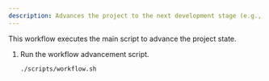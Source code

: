 ```yaml
---
description: Advances the project to the next development stage (e.g., Engineer -> Researcher).
---
```


This workflow executes the main script to advance the project state.

1.  Run the workflow advancement script.
    ```bash
    ./scripts/workflow.sh
    ```
